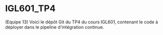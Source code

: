 # IGL601_TP4
(Equipe 13)
Voici le dépôt Git du TP4 du cours IGL601, contenant le code à déployer dans le pipeline d'intégration continue.
